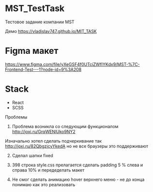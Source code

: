 # MST_TestTask
Тестовое задание компании MST

Демо https://vladislav747.github.io/MIT_TASK

# Figma макет

 https://www.figma.com/file/yXeGSF4f0UTciZWfIYKdx9/MST-%7C-Frontend-Test---1?node-id=9%3A208

 # Stack
 - React
 - SCSS


Проблемы

1. Проблема возникла со следующим функционалом http://joxi.ru/GrqWENlUko9NY2 

Изначально хотел сделать подчеркивание так http://joxi.ru/82QbgzjcyYkedA но не все браузеры это поддерживают

2. Сделал шапки fixed

5. 398 строка style.css прелагается сделать padding 5 % слева и справа 10% и  передеделать макет

6. Не смог сделать анимацию hover верхнего меню - не до конца понимаю как это реализовать

